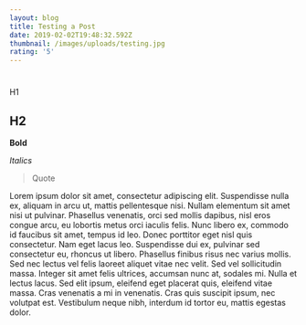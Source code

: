 ```yaml
---
layout: blog
title: Testing a Post
date: 2019-02-02T19:48:32.592Z
thumbnail: /images/uploads/testing.jpg
rating: '5'
---
```

# H1

## H2

**Bold**

_Italics_

> Quote

Lorem ipsum dolor sit amet, consectetur adipiscing elit. Suspendisse nulla ex, aliquam in arcu ut, mattis pellentesque nisi. Nullam elementum sit amet nisi ut pulvinar. Phasellus venenatis, orci sed mollis dapibus, nisl eros congue arcu, eu lobortis metus orci iaculis felis. Nunc libero ex, commodo id faucibus sit amet, tempus id leo. Donec porttitor eget nisl quis consectetur. Nam eget lacus leo. Suspendisse dui ex, pulvinar sed consectetur eu, rhoncus ut libero. Phasellus finibus risus nec varius mollis. Sed nec lectus vel felis laoreet aliquet vitae nec velit. Sed vel sollicitudin massa. Integer sit amet felis ultrices, accumsan nunc at, sodales mi. Nulla et lectus lacus. Sed elit ipsum, eleifend eget placerat quis, eleifend vitae massa. Cras venenatis a mi in venenatis. Cras quis suscipit ipsum, nec volutpat est. Vestibulum neque nibh, interdum id tortor eu, mattis egestas dolor.
